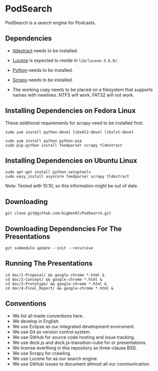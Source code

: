 PodSearch
=========

PodSearch is a search engine for Podcasts.

Dependencies
------------

-   [tldextract](https://github.com/john-kurkowski/tldextract) needs to be installed.
-   [Lucene](https://lucene.apache.org/core/) is expected to reside in `lib/lucene-3.6.0/`.
-   [Python](http://www.python.org/) needs to be installed.
-   [Scrapy](http://scrapy.org/) needs to be installed.

-   The working copy needs to be placed on a filesystem that supports names with newlines.
    NTFS will work, FAT32 will not work.

Installing Dependencies on Fedora Linux
---------------------------------------

These additional requirements for scrapy need to be installed first:
    
    sudo yum install python-devel libxml2-devel libxlst-devel

    sudo yum install python python-pip
    sudo pip-python install feedparser scrapy tldextract

Installing Dependencies on Ubuntu Linux
---------------------------------------

    sudo apt-get install python-setuptools
    sudo easy_install asyncore feedparser scrapy tldextract

Note: Tested with 10.10, so this information might be out of date.

Downloading
-----------

    git clone git@github.com:bigben87/PodSearch.git


Downloading Dependencies For The Presentations
----------------------------------------------

    git submodule update --init --recursive

Running The Presentations
-------------------------

    cd doc/1-Proposal/ && google-chrome *.html &
    cd doc/2-Concept/ && google-chrome *.html &
    cd doc/3-Prototype/ && google-chrome *.html &
    cd doc/4-Final_Report/ && google-chrome *.html &
    
Conventions
-----------

-   We list all made conventions here.
-   We develop in English.
-   We use Eclipse as our integrated development enviroment.
-   We use Git as version control system.
-   We use GitHub for source code hosting and issue tracking.
-   We use deck.js and deck.js-transition-cube for or presentations.
-   We license everthing in this repository as three-clause BSD.
-   We use Scrapy for crawling.
-   We use Lucene for as our search engine.
-   We use GitHub issues to document allmost all our communication.

